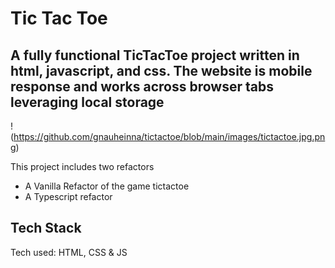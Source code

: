 # Tic Tac Toe

## A fully functional TicTacToe project written in html, javascript, and css. The website is mobile response and works across browser tabs leveraging local storage

!(https://github.com/gnauheinna/tictactoe/blob/main/images/tictactoe.jpg.png)

This project includes two refactors
* A Vanilla Refactor of the game tictactoe 
* A Typescript refactor


## Tech Stack 
Tech used: HTML, CSS & JS

